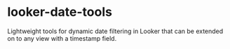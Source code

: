 # looker-date-tools
Lightweight tools for dynamic date filtering in Looker that can be extended on to any view with a timestamp field.
